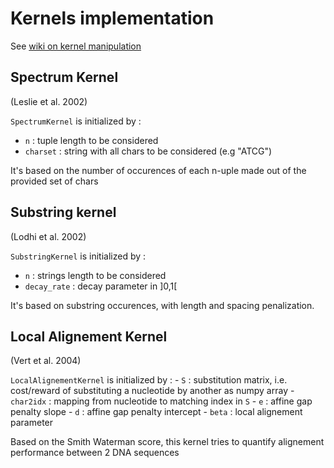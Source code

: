 # Kernels implementation

See [wiki on kernel manipulation](https://github.com/shahineb/kernel_challenge/wiki/Kernels-manipulation)

## Spectrum Kernel
(Leslie et al. 2002)

`SpectrumKernel` is initialized by :
  - `n` : tuple length to be considered
  - `charset` : string with all chars to be considered (e.g "ATCG")

It's based on the number of occurences of each n-uple made out of the provided set of chars


## Substring kernel
(Lodhi et al. 2002)

`SubstringKernel` is initialized by :
  - `n` : strings length to be considered
  - `decay_rate` : decay parameter in ]0,1[

It's based on substring occurences, with length and spacing penalization.

## Local Alignement Kernel
(Vert et al. 2004)

`LocalAlignementKernel` is initialized by :
    - `S` : substitution matrix, i.e. cost/reward of substituting a nucleotide by another as numpy array
    - `char2idx` : mapping from nucleotide to matching index in `S`
    - `e` : affine gap penalty slope
    - `d` : affine gap penalty intercept
    - `beta` : local alignement parameter

Based on the Smith Waterman score, this kernel tries to quantify alignement performance between 2 DNA sequences
